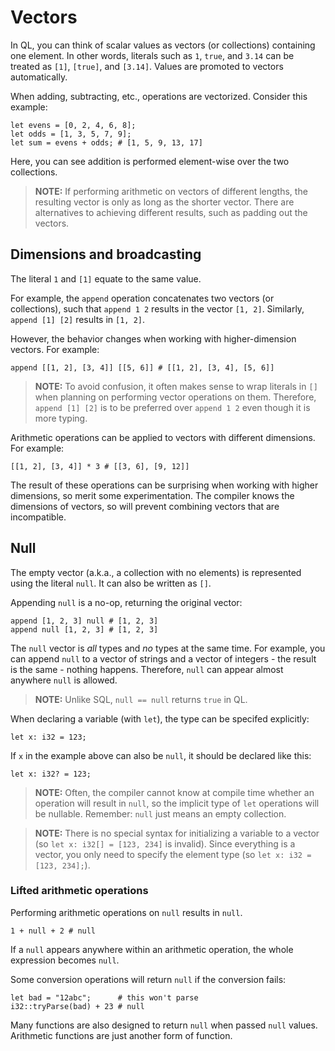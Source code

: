 # Vectors
In QL, you can think of scalar values as vectors (or collections) containing one element. In other words, literals such as `1`, `true`, and `3.14` can be treated as `[1]`, `[true]`, and `[3.14]`. Values are promoted to vectors automatically.

When adding, subtracting, etc., operations are vectorized. Consider this example:
```
let evens = [0, 2, 4, 6, 8];
let odds = [1, 3, 5, 7, 9];
let sum = evens + odds; # [1, 5, 9, 13, 17]
```

Here, you can see addition is performed element-wise over the two collections.

> **NOTE:** If performing arithmetic on vectors of different lengths, the resulting vector is only as long as the shorter vector. There are alternatives to achieving different results, such as padding out the vectors.

## Dimensions and broadcasting
The literal `1` and `[1]` equate to the same value.

For example, the `append` operation concatenates two vectors (or collections), such that `append 1 2` results in the vector `[1, 2]`. Similarly, `append [1] [2]` results in `[1, 2]`.

However, the behavior changes when working with higher-dimension vectors. For example:
```
append [[1, 2], [3, 4]] [[5, 6]] # [[1, 2], [3, 4], [5, 6]]
```

> **NOTE:** To avoid confusion, it often makes sense to wrap literals in `[]` when planning on performing vector operations on them. Therefore, `append [1] [2]` is to be preferred over `append 1 2` even though it is more typing.

Arithmetic operations can be applied to vectors with different dimensions. For example:
```
[[1, 2], [3, 4]] * 3 # [[3, 6], [9, 12]]
```

The result of these operations can be surprising when working with higher dimensions, so merit some experimentation. The compiler knows the dimensions of vectors, so will prevent combining vectors that are incompatible.

## Null
The empty vector (a.k.a., a collection with no elements) is represented using the literal `null`. It can also be written as `[]`.

Appending `null` is a no-op, returning the original vector:
```
append [1, 2, 3] null # [1, 2, 3]
append null [1, 2, 3] # [1, 2, 3]
```

The `null` vector is *all* types and *no* types at the same time. For example, you can append `null` to a vector of strings and a vector of integers - the result is the same - nothing happens. Therefore, `null` can appear almost anywhere `null` is allowed.

> **NOTE:** Unlike SQL, `null == null` returns `true` in QL.

When declaring a variable (with `let`), the type can be specifed explicitly:
```
let x: i32 = 123;
```

If `x` in the example above can also be `null`, it should be declared like this:
```
let x: i32? = 123;
```

> **NOTE:** Often, the compiler cannot know at compile time whether an operation will result in `null`, so the implicit type of `let` operations will be nullable. Remember: `null` just means an empty collection.

> **NOTE:** There is no special syntax for initializing a variable to a vector (so `let x: i32[] = [123, 234]` is invalid). Since everything is a vector, you only need to specify the element type (so `let x: i32 = [123, 234];`). 

### Lifted arithmetic operations
Performing arithmetic operations on `null` results in `null`.
```
1 + null + 2 # null
```

If a `null` appears anywhere within an arithmetic operation, the whole expression becomes `null`.

Some conversion operations will return `null` if the conversion fails:
```
let bad = "12abc";      # this won't parse
i32::tryParse(bad) + 23 # null
```

Many functions are also designed to return `null` when passed `null` values. Arithmetic functions are just another form of function.